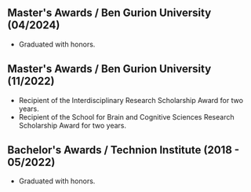 
## Master's Awards / Ben Gurion University (04/2024)

- Graduated with honors.

## Master's Awards / Ben Gurion University (11/2022)

- Recipient of the Interdisciplinary Research Scholarship Award for two years.
- Recipient of the School for Brain and Cognitive Sciences Research Scholarship Award for two years.

## Bachelor's Awards / Technion Institute (2018 - 05/2022)

- Graduated with honors.
